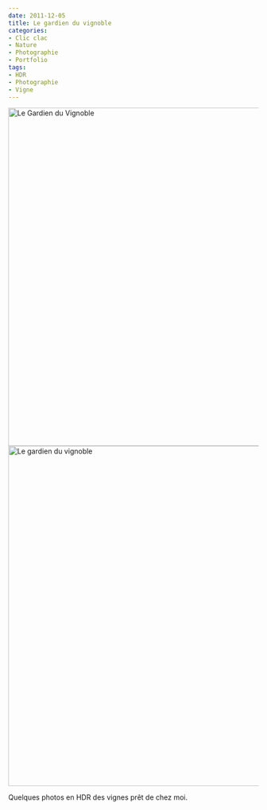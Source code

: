 ```yaml
---
date: 2011-12-05
title: Le gardien du vignoble
categories:
- Clic clac
- Nature
- Photographie
- Portfolio
tags:
- HDR
- Photographie
- Vigne
---
```

<img class="aligncenter size-full wp-image-4216" alt="Le Gardien du Vignoble" src="https://dlgjp9x71cipk.cloudfront.net/2011/12/6448118531_ae4477da16_b.jpg" width="1024" height="680" />

<!--more-->

<img class="aligncenter size-full wp-image-4199" alt="Le gardien du vignoble" src="https://dlgjp9x71cipk.cloudfront.net/2011/12/6448121101_c8a14598b6_b.jpg" width="1024" height="684" />

Quelques photos en HDR des vignes prêt de chez moi.
